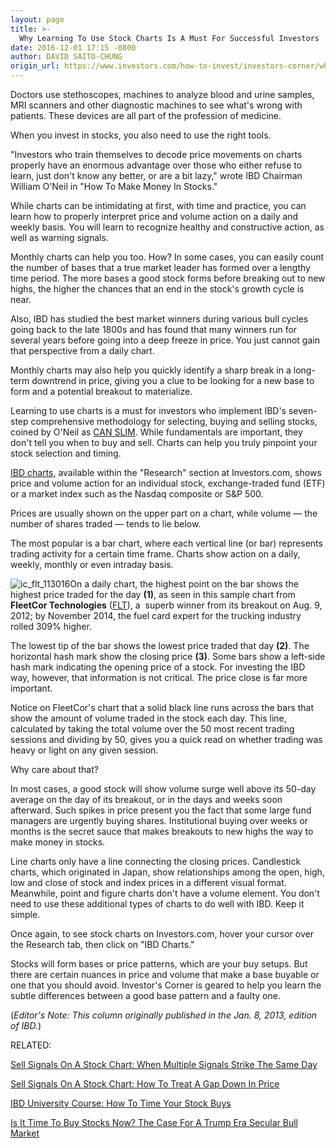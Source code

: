 ```yaml
---
layout: page
title: >-
  Why Learning To Use Stock Charts Is A Must For Successful Investors
date: 2016-12-01 17:15 -0800
author: DAVID SAITO-CHUNG
origin_url: https://www.investors.com/how-to-invest/investors-corner/why-stock-charts-are-a-must-for-successful-investors
---
```





Doctors use stethoscopes, machines to analyze blood and urine samples, MRI scanners and other diagnostic machines to see what's wrong with patients. These devices are all part of the profession of medicine.


When you invest in stocks, you also need to use the right tools.


"Investors who train themselves to decode price movements on charts properly have an enormous advantage over those who either refuse to learn, just don't know any better, or are a bit lazy," wrote IBD Chairman William O'Neil in "How To Make Money In Stocks."


While charts can be intimidating at first, with time and practice, you can learn how to properly interpret price and volume action on a daily and weekly basis. You will learn to recognize healthy and constructive action, as well as warning signals.


Monthly charts can help you too. How? In some cases, you can easily count the number of bases that a true market leader has formed over a lengthy time period. The more bases a good stock forms before breaking out to new highs, the higher the chances that an end in the stock's growth cycle is near.


Also, IBD has studied the best market winners during various bull cycles going back to the late 1800s and has found that many winners run for several years before going into a deep freeze in price. You just cannot gain that perspective from a daily chart.


Monthly charts may also help you quickly identify a sharp break in a long-term downtrend in price, giving you a clue to be looking for a new base to form and a potential breakout to materialize.


Learning to use charts is a must for investors who implement IBD's seven-step comprehensive methodology for selecting, buying and selling stocks, coined by O'Neil as [CAN SLIM](https://www.investors.com/ibd-university/can-slim/). While fundamentals are important, they don't tell you when to buy and sell. Charts can help you truly pinpoint your stock selection and timing.


[IBD charts](http://research.investors.com/stock-charts/nasdaq-nasdaq-composite-0ndqc.htm?cht=pvc&type=DAILY), available within the "Research" section at Investors.com, shows price and volume action for an individual stock, exchange-traded fund (ETF) or a market index such as the Nasdaq composite or S&P 500.


Prices are usually shown on the upper part on a chart, while volume — the number of shares traded — tends to lie below.


The most popular is a bar chart, where each vertical line (or bar) represents trading activity for a certain time frame. Charts show action on a daily, weekly, monthly or even intraday basis.


![ic_flt_113016](https://www.investors.com/wp-content/uploads/2016/11/IC_flt_113016-1024x501.png)On a daily chart, the highest point on the bar shows the highest price traded for the day **(1)**, as seen in this sample chart from **FleetCor Technologies** ([FLT](https://research.investors.com/quote.aspx?symbol=FLT)), a  superb winner from its breakout on Aug. 9, 2012; by November 2014, the fuel card expert for the trucking industry rolled 309% higher.


The lowest tip of the bar shows the lowest price traded that day **(2)**. The horizontal hash mark show the closing price **(3)**. Some bars show a left-side hash mark indicating the opening price of a stock. For investing the IBD way, however, that information is not critical. The price close is far more important.


Notice on FleetCor's chart that a solid black line runs across the bars that show the amount of volume traded in the stock each day. This line, calculated by taking the total volume over the 50 most recent trading sessions and dividing by 50, gives you a quick read on whether trading was heavy or light on any given session.


Why care about that?


In most cases, a good stock will show volume surge well above its 50-day average on the day of its breakout, or in the days and weeks soon afterward. Such spikes in price present you the fact that some large fund managers are urgently buying shares. Institutional buying over weeks or months is the secret sauce that makes breakouts to new highs the way to make money in stocks.


Line charts only have a line connecting the closing prices. Candlestick charts, which originated in Japan, show relationships among the open, high, low and close of stock and index prices in a different visual format. Meanwhile, point and figure charts don't have a volume element. You don't need to use these additional types of charts to do well with IBD. Keep it simple.


Once again, to see stock charts on Investors.com, hover your cursor over the Research tab, then click on "IBD Charts."


Stocks will form bases or price patterns, which are your buy setups. But there are certain nuances in price and volume that make a base buyable or one that you should avoid. Investor's Corner is geared to help you learn the subtle differences between a good base pattern and a faulty one.


(*Editor's Note: This column originally published in the Jan. 8, 2013, edition of IBD.*)


RELATED:


[Sell Signals On A Stock Chart: When Multiple Signals Strike The Same Day](https://www.investors.com/how-to-invest/investors-corner/lightning-strikes-twice-multiple-sell-signals-can-trigger-the-same-day/)


[Sell Signals On A Stock Chart: How To Treat A Gap Down In Price](https://www.investors.com/how-to-invest/investors-corner/when-to-sell-when-a-big-gap-down-in-price-means-its-time-to-exit/)


[IBD University Course: How To Time Your Stock Buys](https://www.investors.com/ibd-university/how-to-buy/)


[Is It Time To Buy Stocks Now? The Case For A Trump Era Secular Bull Market](https://www.investors.com/news/trump-win-stocks-rise-new-bull-market/)




